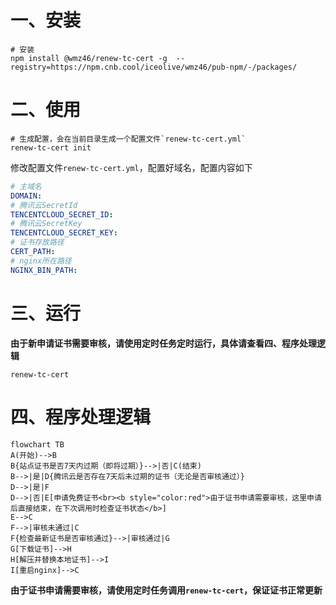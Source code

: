 # 一、安装
```shell
# 安装
npm install @wmz46/renew-tc-cert -g  --registry=https://npm.cnb.cool/iceolive/wmz46/pub-npm/-/packages/
```
# 二、使用
```shell
# 生成配置，会在当前目录生成一个配置文件`renew-tc-cert.yml`
renew-tc-cert init
```
修改配置文件`renew-tc-cert.yml`，配置好域名，配置内容如下
```yaml
# 主域名
DOMAIN:
# 腾讯云SecretId
TENCENTCLOUD_SECRET_ID:
# 腾讯云SecretKey
TENCENTCLOUD_SECRET_KEY:
# 证书存放路径
CERT_PATH:
# nginx所在路径
NGINX_BIN_PATH:
```
# 三、运行
**由于新申请证书需要审核，请使用定时任务定时运行，具体请查看四、程序处理逻辑**
```shell
renew-tc-cert
```
# 四、程序处理逻辑
```mermaid
flowchart TB
A(开始)-->B
B{站点证书是否7天内过期（即将过期）}-->|否|C(结束)
B-->|是|D{腾讯云是否存在7天后未过期的证书（无论是否审核通过）}
D-->|是|F
D-->|否|E[申请免费证书<br><b style="color:red">由于证书申请需要审核，这里申请后直接结束，在下次调用时检查证书状态</b>]
E-->C
F-->|审核未通过|C
F{检查最新证书是否审核通过}-->|审核通过|G
G[下载证书]-->H
H[解压并替换本地证书]-->I
I[重启nginx]-->C
```
**由于证书申请需要审核，请使用定时任务调用`renew-tc-cert`，保证证书正常更新**
